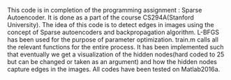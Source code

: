 This code is in completion of the programming assignment : Sparse Autoencoder. It is done as a part of the course CS294A(Stanford University). The idea of this code is to detect edges in images using the concept of Sparse autoencoders and backpropagation algorithm. L-BFGS has been used for the purpose of parameter optimization. train.m calls all the relevant functions for the entire process. It has been implemented such that eventually we get a visualization of the hidden nodes(hard coded to 25 but can be changed or taken as an argument) and how the hidden nodes capture edges in the images.
All codes have been tested on Matlab2016a.
